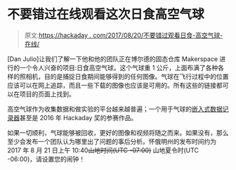 # 不要错过在线观看这次日食高空气球

> 原文:[https://hackaday . com/2017/08/20/不要错过观看日食-高空气球-在线/](https://hackaday.com/2017/08/20/dont-miss-watching-this-solar-eclipse-high-altitude-balloon-online/)

[Dan Julio]让我们了解一下他和他的团队正在博尔德的固态仓库 Makerspace 进行的一个令人兴奋的项目:日食高空气球。这个气球重 1 公斤，上面布满了各种各样的照相机，目的是捕捉日食期间能够得到的任何图像。气球在飞行过程中的位置应该可以在网上追踪，而且一些下载的图像也应该是可用的。所有这些的链接都可以在项目的页面上找到。

高空气球作为收集数据和做实验的平台越来越普遍；一个用于气球的[嵌入式数据记录器](http://hackaday.com/2016/08/22/hackaday-prize-entry-a-cpu-for-balloons/)甚至是 2016 年 Hackaday 奖的参赛作品。

如果一切顺利，气球能够被回收，更好的图像和视频将随之而来。如果没有，那么至少会发布一个团队认为哪里出了问题的事后分析。怀俄明州的发布时间约为 2017 年 8 月 21 日上午 10:40~~山地时间(UTC -07:00)~~ 山地夏令时(UTC -06:00)，请设置您的闹钟！